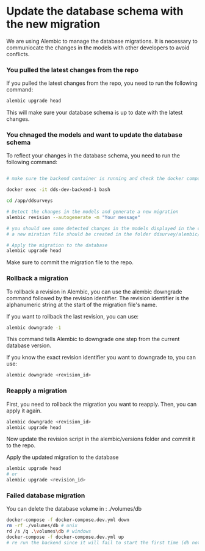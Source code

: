 # Update the database schema with the new migration

We are using Alembic to manage the database migrations. It is necessary to communiocate the changes in the models with other developers to avoid conflicts.

### You pulled the latest changes from the repo

If you pulled the latest changes from the repo, you need to run the following command:

```bash
alembic upgrade head
```

This will make sure your database schema is up to date with the latest changes.

### You chnaged the models and want to update the database schema

To reflect your changes in the database schema, you need to run the following command:

```bash

# make sure the backend container is running and check the docker compose name and container name

docker exec -it dds-dev-backend-1 bash

cd /app/ddsurveys

# Detect the changes in the models and generate a new migration
alembic revision --autogenerate -m "Your message"

# you should see some detected changes in the models displayed in the console
# a new miration file should be created in the folder ddsurvey/alembic/versions with a name similar to this one: 2a3b4c5d6e7f_your_message.py

# Apply the migration to the database
alembic upgrade head
```

Make sure to commit the migration file to the repo.

### Rollback a migration

To rollback a revision in Alembic, you can use the alembic downgrade command followed by the revision identifier. The revision identifier is the alphanumeric string at the start of the migration file's name.

If you want to rollback the last revision, you can use:

```bash
alembic downgrade -1
```	

This command tells Alembic to downgrade one step from the current database version.

If you know the exact revision identifier you want to downgrade to, you can use:

```bash
alembic downgrade <revision_id>
```	

### Reapply a migration

First, you need to rollback the migration you want to reapply. Then, you can apply it again.

```bash
alembic downgrade <revision_id>
alembic upgrade head
```
Now update the revision script in the alembic/versions folder and commit it to the repo.

Apply the updated migration to the database

```bash
alembic upgrade head
# or
alembic upgrade <revision_id>
```

### Failed database migration

You can delete the database volume in : ./volumes/db

```bash
docker-compose -f docker-compose.dev.yml down
rm -rf ./volumes/db # unix
rd /s /q .\volumes\db # windows
docker-compose -f docker-compose.dev.yml up 
# re run the backend since it will fail to start the first time (db not initialised)

```


